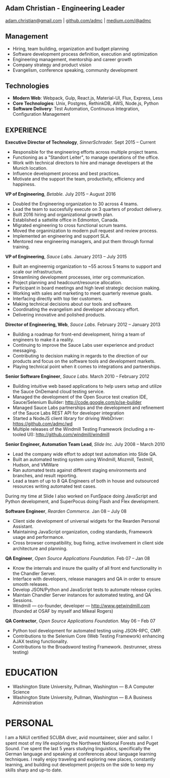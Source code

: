 Adam Christian - Engineering Leader
---------------
adam.christian@gmail.com | [github.com/admc](http://github.com/admc) | [medium.com/@admc](http://github.com/admc)

Management
---------------
* Hiring, team building, organization and budget planning
* Software development process definition, execution and optimization
* Engineering management, mentorship and career growth
* Company strategy and product vision
* Evangelism, conference speaking, community development

Technologies
---------------
* **Modern Web**: Webpack, Gulp, React.js, Material-UI, Flux, Express, Less
* **Core Technologies**: Unix, Postgres, RethinkDB, AWS, Node.js, Python
* **Software Delivery**: Test Automation, Continuous Integration, Configuration Management

EXPERIENCE
----------

**Executive Director of Technology**, *SinnerSchrader.* Sept 2015 – Current

  - Responsible for the engineering efforts across multiple project teams.
  - Functioning as a "Standort Leiter", to manage operations of the office.
  - Work with technical directors to hire and manage developers at the Munich location.
  - Influence development process and best practices.
  - Motivate and the support the team, productivity, efficiency and happiness.


**VP of Engineering**, *Betable.* July 2015 – August 2016

  - Doubled the Engineering organization to 30 across 4 teams.
  - Lead the team to succesfully execute on 3 quarters of product delivery.
  - Built 2016 hiring and organizational growth plan.
  - Established a sattelite office in Edmonton, Canada.
  - Migrated engineering to cross functional scrum teams.
  - Moved the organinization to modern pull request and review process.
  - Implemented an engineering and support SLA.
  - Mentored new engineering managers, and put them through formal training.

**VP of Engineering**, *Sauce Labs.* January 2013 – July 2015

  - Built an engineernig organization to ~55 across 5 teams to support and scale our infrastructure.
  - Streamlining development processes, inter org communication.
  - Project planning and headcount/resource allocation.
  - Participant in board meetings and high level strategic decision making.
  - Working with sales and marketing to meet quarterly revenue goals.
  - Interfacing directly with top tier customers.
  - Making technical decisions about our tools and software.
  - Coordinating the evangelism and developer advocacy effort.
  - Delivering innovative and polished products.

**Director of Engineering, Web**, *Sauce Labs.* February 2012 – January 2013

  - Building a roadmap for front-end development, hiring a team of engineers to make it a reality.
  - Continuing to improve the Sauce Labs user experience and product messaging.
  - Contributing to decision making in regards to the direction of our products and focus on the software tools and development markets.
  - Playing technical point when it comes to integrations and partnerships.

**Senior Software Engineer**, *Sauce Labs.* March 2010 – February 2012

 - Building intuitive web based applications to help users setup and utilize the Sauce OnDemand cloud testing service.
 - Managed the development of the Open Source test creation IDE, Sauce/Selenium Builder: http://code.google.com/p/se-builder
 - Managed Sauce Labs partnerships and the development and refinement of the Sauce Labs REST API for developer integration
 - Started a NodeJS client library for driving WebDriver: https://github.com/admc/wd
 - Multiple releases of the Windmill Testing Framework (including a re-tooled UI): http://github.com/windmill/windmill

**Senior Engineer, Automation Team Lead**, *Slide Inc.* July 2008 – March 2010

 - Lead the company wide effort to adopt test automation into Slide QA.
 - Built an automated testing system using Windmill, Mozmill, Testmill, Hudson, and VMWare
 - Ran automated tests against different staging environments and branches, and result reporting.
 - Lead a team of up to 8 QA Engineers of both in house and outsourced resources writing automated test cases.

During my time at Slide I also worked on FunSpace doing JavaScript and Python development, and SuperPocus doing Flash and Flex development.

**Software Engineer**, *Rearden Commerce.* Jan 08 – July 08

 - Client side development of universal widgets for the Rearden Personal Assistant.
 - Maintaining JavaScript organization, coding standards, Framework usage and performance.
 - Cross browser compatibility, bug ﬁxing, active involvement in client side architecture and planning.

**QA Engineer**, *Open Source Applications Foundation.* Feb 07 – Jan 08

 - Know the internals and insure the quality of all front end functionality in the Chandler Server.
 - Interface with developers, release managers and QA in order to ensure smooth releases.
 - Develop JSON/Python and JavaScript tests to automate release cycles.
 - Maintain Chandler Server instances for automated testing, and QA Sessions.
 - Windmill — co-founder, developer — http://www.getwindmill.com (founded at OSAF by myself and Mikeal Rogers)

**QA Contractor**, *Open Source Applications Foundation.* May 06 – Feb 07

 - Python tool development for automated testing using JSON-RPC, CMP.
 - Contributions to the Selenium Core (Web Testing Framework) enhancing AJAX testing functionality.
 - Contributions to the Broadsword testing Framework. (testrunner, stress testing)

EDUCATION
=========
 - Washington State University, Pullman, Washington — B.A Computer Science
 - Washington State University, Pullman, Washington — B.A Business Administration

PERSONAL
========
I am a NAUI certiﬁed SCUBA diver, avid mountaineer, skier and sailor. I spent most of my life exploring the Northwest National Forests and Puget Sound. I've spent the last 5 years studying linguistics, specifically the German language and speaking at conferences about language learning techniques. I really enjoy traveling and exploring new places, constantly learning, and building out development projects on the side to keep my skills sharp and up-to date.
